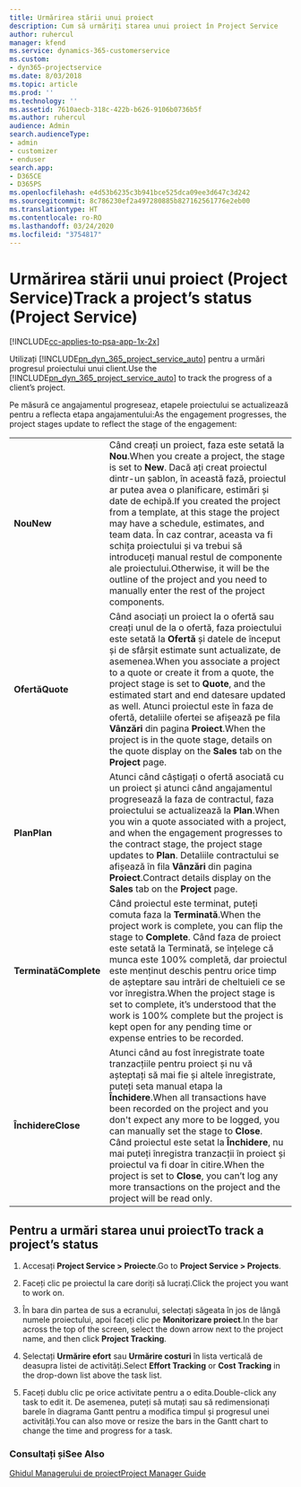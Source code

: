 ```yaml
---
title: Urmărirea stării unui proiect
description: Cum să urmăriți starea unui proiect în Project Service
author: ruhercul
manager: kfend
ms.service: dynamics-365-customerservice
ms.custom:
- dyn365-projectservice
ms.date: 8/03/2018
ms.topic: article
ms.prod: ''
ms.technology: ''
ms.assetid: 7610aecb-318c-422b-b626-9106b0736b5f
ms.author: ruhercul
audience: Admin
search.audienceType:
- admin
- customizer
- enduser
search.app:
- D365CE
- D365PS
ms.openlocfilehash: e4d53b6235c3b941bce525dca09ee3d647c3d242
ms.sourcegitcommit: 8c786230ef2a497280885b827162561776e2eb00
ms.translationtype: HT
ms.contentlocale: ro-RO
ms.lasthandoff: 03/24/2020
ms.locfileid: "3754817"
---
```

# <a name="track-a-projects-status-project-service"></a><span data-ttu-id="79285-103">Urmărirea stării unui proiect (Project Service)</span><span class="sxs-lookup"><span data-stu-id="79285-103">Track a project’s status (Project Service)</span></span>

[!INCLUDE[cc-applies-to-psa-app-1x-2x](../includes/cc-applies-to-psa-app-1x-2x.md)]

<span data-ttu-id="79285-104">Utilizați [!INCLUDE[pn_dyn_365_project_service_auto](../includes/pn-dyn-365-project-service-auto.md)] pentru a urmări progresul proiectului unui client.</span><span class="sxs-lookup"><span data-stu-id="79285-104">Use the [!INCLUDE[pn_dyn_365_project_service_auto](../includes/pn-dyn-365-project-service-auto.md)] to track the progress of a client’s project.</span></span>  

<span data-ttu-id="79285-105">Pe măsură ce angajamentul progreseaz, etapele proiectului se actualizează pentru a reflecta etapa angajamentului:</span><span class="sxs-lookup"><span data-stu-id="79285-105">As the engagement progresses, the project stages update to reflect the stage of the engagement:</span></span>  


|              |                                                                                                                                                                                                                                                                                                  |
|--------------|--------------------------------------------------------------------------------------------------------------------------------------------------------------------------------------------------------------------------------------------------------------------------------------------------|
|   <span data-ttu-id="79285-106">**Nou**</span><span class="sxs-lookup"><span data-stu-id="79285-106">**New**</span></span>    | <span data-ttu-id="79285-107">Când creați un proiect, faza este setată la **Nou**.</span><span class="sxs-lookup"><span data-stu-id="79285-107">When you create a project, the stage is set to **New**.</span></span> <span data-ttu-id="79285-108">Dacă ați creat proiectul dintr-un șablon, în această fază, proiectul ar putea avea o planificare, estimări și date de echipă.</span><span class="sxs-lookup"><span data-stu-id="79285-108">If you created the project from a template, at this stage the project may have a schedule, estimates, and team data.</span></span> <span data-ttu-id="79285-109">În caz contrar, aceasta va fi schița proiectului și va trebui să introduceți manual restul de componente ale proiectului.</span><span class="sxs-lookup"><span data-stu-id="79285-109">Otherwise, it will be the outline of the project and you need to manually enter the rest of the project components.</span></span> |
|  <span data-ttu-id="79285-110">**Ofertă**</span><span class="sxs-lookup"><span data-stu-id="79285-110">**Quote**</span></span>   |      <span data-ttu-id="79285-111">Când asociați un proiect la o ofertă sau creați unul de la o ofertă, faza proiectului este setată la **Ofertă** și datele de început și de sfârșit estimate sunt actualizate, de asemenea.</span><span class="sxs-lookup"><span data-stu-id="79285-111">When you associate a project to a quote or create it from a quote, the project stage is set to **Quote**, and the estimated start and end datesare updated as well.</span></span> <span data-ttu-id="79285-112">Atunci proiectul este în faza de ofertă, detaliile ofertei se afișează pe fila **Vânzări** din pagina **Proiect**.</span><span class="sxs-lookup"><span data-stu-id="79285-112">When the project is in the quote stage, details on the quote display on the **Sales** tab on the **Project** page.</span></span>      |
|   <span data-ttu-id="79285-113">**Plan**</span><span class="sxs-lookup"><span data-stu-id="79285-113">**Plan**</span></span>   |                                     <span data-ttu-id="79285-114">Atunci când câștigați o ofertă asociată cu un proiect și atunci când angajamentul progresează la faza de contractul, faza proiectului se actualizează la **Plan**.</span><span class="sxs-lookup"><span data-stu-id="79285-114">When you win a quote associated with a project, and when the engagement progresses to the contract stage, the project stage updates to **Plan**.</span></span> <span data-ttu-id="79285-115">Detaliile contractului se afișează în fila **Vânzări** din pagina **Proiect**.</span><span class="sxs-lookup"><span data-stu-id="79285-115">Contract details display on the **Sales** tab on the **Project** page.</span></span>                                      |
| <span data-ttu-id="79285-116">**Terminată**</span><span class="sxs-lookup"><span data-stu-id="79285-116">**Complete**</span></span> |                    <span data-ttu-id="79285-117">Când proiectul este terminat, puteți comuta faza la **Terminată**.</span><span class="sxs-lookup"><span data-stu-id="79285-117">When the project work is complete, you can flip the stage to **Complete**.</span></span> <span data-ttu-id="79285-118">Când faza de proiect este setată la Terminată, se înțelege că munca este 100% completă, dar proiectul este menținut deschis pentru orice timp de așteptare sau intrări de cheltuieli ce se vor înregistra.</span><span class="sxs-lookup"><span data-stu-id="79285-118">When the project stage is set to complete, it’s understood that the work is 100% complete but the project is kept open for any pending time or expense entries to be recorded.</span></span>                     |
|  <span data-ttu-id="79285-119">**Închidere**</span><span class="sxs-lookup"><span data-stu-id="79285-119">**Close**</span></span>   |           <span data-ttu-id="79285-120">Atunci când au fost înregistrate toate tranzacțiile pentru proiect și nu vă așteptați să mai fie și altele înregistrate, puteți seta manual etapa la **Închidere**.</span><span class="sxs-lookup"><span data-stu-id="79285-120">When all transactions have been recorded on the project and you don't expect any more to be logged, you can manually set the stage to **Close**.</span></span> <span data-ttu-id="79285-121">Când proiectul este setat la **Închidere**, nu mai puteți înregistra tranzacții în proiect și proiectul va fi doar în citire.</span><span class="sxs-lookup"><span data-stu-id="79285-121">When the project is set to **Close**, you can’t log any more transactions on the project and the project will be read only.</span></span>           |

## <a name="to-track-a-projects-status"></a><span data-ttu-id="79285-122">Pentru a urmări starea unui proiect</span><span class="sxs-lookup"><span data-stu-id="79285-122">To track a project’s status</span></span>  

1.  <span data-ttu-id="79285-123">Accesați **Project Service > Proiecte**.</span><span class="sxs-lookup"><span data-stu-id="79285-123">Go to **Project Service > Projects**.</span></span>  

2.  <span data-ttu-id="79285-124">Faceți clic pe proiectul la care doriți să lucrați.</span><span class="sxs-lookup"><span data-stu-id="79285-124">Click the project you want to work on.</span></span>  

3.  <span data-ttu-id="79285-125">În bara din partea de sus a ecranului, selectați săgeata în jos de lângă numele proiectului, apoi faceți clic pe **Monitorizare proiect**.</span><span class="sxs-lookup"><span data-stu-id="79285-125">In the bar across the top of the screen, select the down arrow next to the project name, and then click **Project Tracking**.</span></span>  

4.  <span data-ttu-id="79285-126">Selectați **Urmărire efort** sau **Urmărire costuri** în lista verticală de deasupra listei de activități.</span><span class="sxs-lookup"><span data-stu-id="79285-126">Select **Effort Tracking** or **Cost Tracking** in the drop-down list above the task list.</span></span>  

5.  <span data-ttu-id="79285-127">Faceți dublu clic pe orice activitate pentru a o edita.</span><span class="sxs-lookup"><span data-stu-id="79285-127">Double-click any task to edit it.</span></span> <span data-ttu-id="79285-128">De asemenea, puteți să mutați sau să redimensionați barele în diagrama Gantt pentru a modifica timpul și progresul unei activități.</span><span class="sxs-lookup"><span data-stu-id="79285-128">You can also move or resize the bars in the Gantt chart to change the time and progress for a task.</span></span>  

### <a name="see-also"></a><span data-ttu-id="79285-129">Consultați și</span><span class="sxs-lookup"><span data-stu-id="79285-129">See Also</span></span>  
 [<span data-ttu-id="79285-130">Ghidul Managerului de proiect</span><span class="sxs-lookup"><span data-stu-id="79285-130">Project Manager Guide</span></span>](../project-service/project-manager-guide.md)
